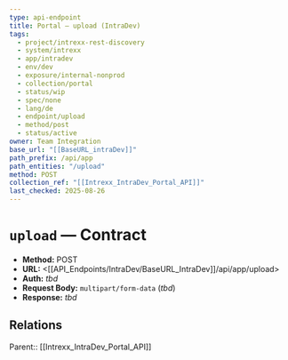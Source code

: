 ```yaml
---
type: api-endpoint
title: Portal — upload (IntraDev)
tags:
  - project/intrexx-rest-discovery
  - system/intrexx
  - app/intradev
  - env/dev
  - exposure/internal-nonprod
  - collection/portal
  - status/wip
  - spec/none
  - lang/de
  - endpoint/upload
  - method/post
  - status/active
owner: Team Integration
base_url: "[[BaseURL_intraDev]]"
path_prefix: /api/app
path_entities: "/upload"
method: POST
collection_ref: "[[Intrexx_IntraDev_Portal_API]]"
last_checked: 2025-08-26
---
```



# `upload` — Contract
- **Method:** POST  
- **URL:** <[[API_Endpoints/IntraDev/BaseURL_IntraDev]]/api/app/upload>  
- **Auth:** _tbd_  
- **Request Body:** `multipart/form-data` (_tbd_)  
- **Response:** _tbd_

## Relations
Parent:: [[Intrexx_IntraDev_Portal_API]]
